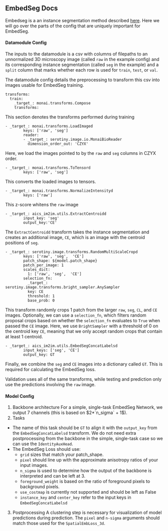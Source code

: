 ## EmbedSeg Docs
Embedseg is a an instance segmentation method described [here](https://juglab.github.io/EmbedSeg/). Here we will go over the parts of the config that are uniquely important for EmbedSeg. 

####  Datamodule Config
The inputs to the datamodule is a csv with columns of filepaths to an unnormalized 3D microscopy image (called `raw` in the example config) and its corresponding instance segmentation (called `seg` in the example) and a `split` column that marks whether each row is used for `train`, `test`, or `val`. 

The datamodule config details the preprocessing to transform this csv into images usable for EmbedSeg training. 

```
transforms:
  train:
    _target_: monai.transforms.Compose
    transforms:
```
This section denotes the transforms performed during training

```
- _target_: monai.transforms.LoadImaged
        keys: ['raw', 'seg'] 
        reader:
        - _target_: serotiny.image.io.MonaiBioReader
          dimension_order_out: 'CZYX'
```
Here, we load the images pointed to by the `raw` and `seg` columns in CZYX order. 

```
- _target_: monai.transforms.ToTensord
        keys: ['raw', 'seg'] 
```

This converts the loaded images to tensors.

```
- _target_: monai.transforms.NormalizeIntensityd
        keys: ['raw']
```
This z-score whitens the `raw` image

```
- _target_: aics_im2im.utils.ExtractCentroidd
        input_key: 'seg'
        output_key:'CE'
```
The `ExtractCentroidd` transform takes the instance segmentation and creates an additional image, `CE`, which is an image with the centroid positions of `seg`. 

```
- _target_: serotiny.image.transforms.RandomMultiScaleCropd
        keys: ['raw', 'seg',  'CE']
        patch_shape: ${model.patch_shape}
        patch_per_image: 1
        scales_dict:
          1: ['raw', 'seg',  'CE']
        selection_fn:
          _target_: serotiny.image.transforms.bright_sampler.AnySampler
          key: CE
          threshold: 1
          base_prob: 0
```
This transform randomly crops 1 patch from the larger `raw`, `seg`, `CL`, and `CE` images. Optionally, we can use a `selection_fn`, which filters random proposal crops based on whether the `selection_fn` evaluates to `True` when passed the `CE` image. Here, we use `BrightSampler` with a threshold of 0 on the centroid key `CE`, meaning that we only accept random crops that contain at least 1 centroid. 

```
- _target_: aics_im2im.utils.EmbedSegConcatLabelsd
        input_keys: ['seg', 'CE']
        output_key: GT
```
Finally, we combine the `seg` and `CE` images into a dictionary called `GT`. This is required for calculating the EmbedSeg loss. 

Validation uses all of the same transforms, while testing and prediction only use the predictions involving the `raw` image.

#### Model Config
1. Backbone architecture
For a simple, single-task EmbedSeg Network, we output 7 channels (this is based on $2*`n_sigma` + 1$). 
2. Tasks
- The name of this task should be `GT` to align it with the `output_key` from the `EmbedSegConcatLabelsd` transform. We do not need extra postprocessing from the backbone in the simple, single-task case so we can use the `IdentityAuxHead`. 
- The EmbedSeg Loss should use:
    -  `grid` sizes that match your patch_shape. 
    - `pixel` should line up with the approximate anisotropy ratios of your input images. 
    - `n_sigma` is used to determine how the output of the backbone is interpreted and can be left at 3. 
    - `foreground_weight` is based on the ratio of foreground pixels to background pixels. 
    - `use_costmap` is currently not supported and should be left as False 
    - `instance_key` and `center_key` refer to the input keys in `EmbedSegConcatLabelsd`
3. Postprocessing
A clustering step is necessary for visualization of model predictions during prediction. The `pixel` and `n-sigma` arguments should match those used for the `SpatialEmbLoss_3d`. 

